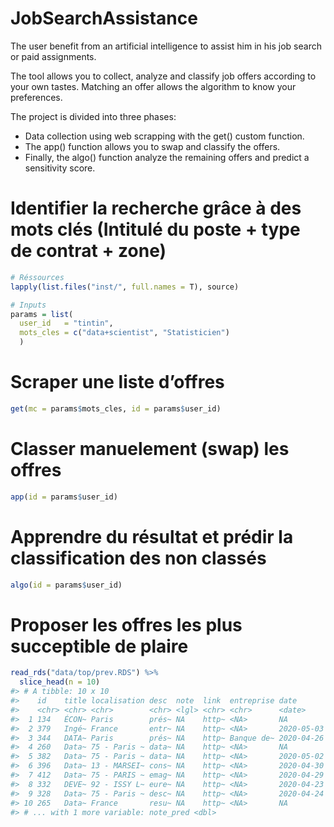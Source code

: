 
<!-- README.md is generated from README.Rmd. Please edit that file -->

# JobSearchAssistance

The user benefit from an artificial intelligence to assist him in his
job search or paid assignments.

The tool allows you to collect, analyze and classify job offers
according to your own tastes. Matching an offer allows the algorithm to
know your preferences.

The project is divided into three phases:

  - Data collection using web scrapping with the get() custom function.
  - The app() function allows you to swap and classify the offers.
  - Finally, the algo() function analyze the remaining offers and
    predict a sensitivity
score.

# Identifier la recherche grâce à des mots clés (Intitulé du poste + type de contrat + zone)

``` r
# Réssources
lapply(list.files("inst/", full.names = T), source)
```

``` r
# Inputs
params = list(
  user_id   = "tintin",
  mots_cles = c("data+scientist", "Statisticien")
  )
```

# Scraper une liste d’offres

``` r
get(mc = params$mots_cles, id = params$user_id)
```

# Classer manuelement (swap) les offres

``` r
app(id = params$user_id)
```

# Apprendre du résultat et prédir la classification des non classés

``` r
algo(id = params$user_id)
```

# Proposer les offres les plus succeptible de plaire

``` r
read_rds("data/top/prev.RDS") %>% 
  slice_head(n = 10)
#> # A tibble: 10 x 10
#>    id    title localisation desc  note  link  entreprise date       score_pred
#>    <chr> <chr> <chr>        <chr> <lgl> <chr> <chr>      <date>          <dbl>
#>  1 134   ÉCON~ Paris        prés~ NA    http~ <NA>       NA              0.905
#>  2 379   Ingé~ France       entr~ NA    http~ <NA>       2020-05-03      0.614
#>  3 344   DATA~ Paris        prés~ NA    http~ Banque de~ 2020-04-26      0.568
#>  4 260   Data~ 75 - Paris ~ data~ NA    http~ <NA>       NA              0.546
#>  5 382   Data~ 75 - Paris ~ data~ NA    http~ <NA>       2020-05-02      0.546
#>  6 396   Data~ 13 - MARSEI~ cons~ NA    http~ <NA>       2020-04-30      0.391
#>  7 412   Data~ 75 - PARIS ~ emag~ NA    http~ <NA>       2020-04-29      0.368
#>  8 332   DEVE~ 92 - ISSY L~ eure~ NA    http~ <NA>       2020-04-23      0.309
#>  9 328   Data~ 75 - Paris ~ desc~ NA    http~ <NA>       2020-04-24      0.287
#> 10 265   Data~ France       resu~ NA    http~ <NA>       NA              0.252
#> # ... with 1 more variable: note_pred <dbl>
```
